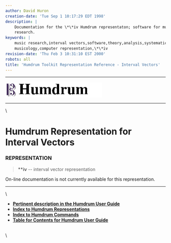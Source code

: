 ```yaml
---
author: David Huron
creation-date: 'Tue Sep 1 10:17:29 EDT 1998'
description: |
    Documentation for the \*\*iv Humdrum representaton; software for music
    research.
keywords: |
    music research,interval vectors,software,theory,analysis,systematic
    musicology,computer representation,\*\*iv
revision-date: 'Thu Feb 3 10:31:10 EST 2000'
robots: all
title: 'Humdrum Toolkit Representation Reference - Interval Vectors'
---
```


  -------------------------------- ----------------------------------------- ----------------------------------
  ![ ](/Humdrum/HumdrumIcon.gif)    ![Humdrum ](/Humdrum/HumdrumHeader.gif)    ![ ](/Humdrum/HumdrumSpacer.gif)
  -------------------------------- ----------------------------------------- ----------------------------------

\

Humdrum Representation for Interval Vectors
===========================================

### REPRESENTATION

> **\*\*iv** \-- interval vector representation

On-line documentation is not currently available for this
representation.

------------------------------------------------------------------------

\

-   [**Pertinent description in the Humdrum User
    Guide**](../guide13.html#XXXXX)
-   [**Index to Humdrum Representations**](../representations.toc.html)
-   [**Index to Humdrum Commands**](../commands.toc.html)
-   [**Table for Contents for Humdrum User Guide**](../guide.toc.html)

\
\
